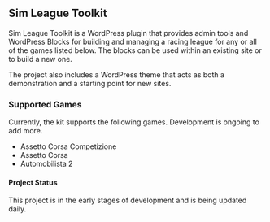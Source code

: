 ## Sim League Toolkit

Sim League Toolkit is a WordPress plugin that provides admin tools and WordPress Blocks for building and managing a
racing league for any or all of the games listed below. The blocks can be used within an existing site or to build a new
one.

The project also includes a WordPress theme that acts as both a demonstration and a starting point for new sites.

### Supported Games

Currently, the kit supports the following games. Development is ongoing to add more.

- Assetto Corsa Competizione
- Assetto Corsa
- Automobilista 2

#### Project Status

This project is in the early stages of development and is being updated daily.